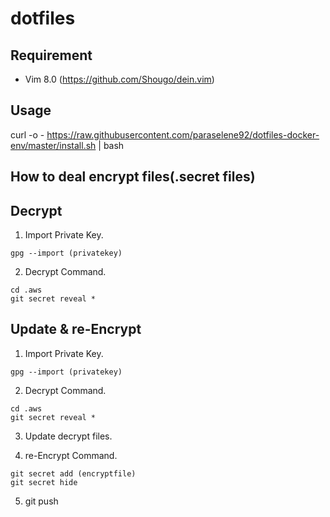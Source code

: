 # dotfiles

## Requirement

* Vim 8.0  (https://github.com/Shougo/dein.vim)

## Usage
curl -o - https://raw.githubusercontent.com/paraselene92/dotfiles-docker-env/master/install.sh | bash

## How to deal encrypt files(.secret files)

## Decrypt

1. Import Private Key.

`gpg --import (privatekey)`

2. Decrypt Command.

```
cd .aws
git secret reveal *
```

## Update & re-Encrypt

1. Import Private Key.

`gpg --import (privatekey)`

2. Decrypt Command.

```
cd .aws
git secret reveal *
```

3. Update decrypt files.

4. re-Encrypt Command.

```
git secret add (encryptfile)
git secret hide
```

5. git push 

